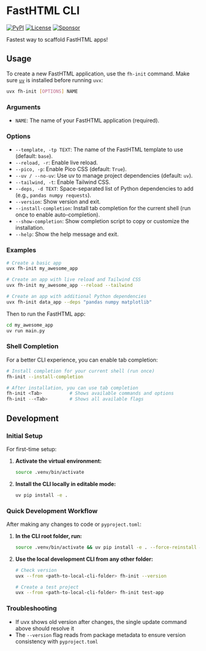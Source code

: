 # FastHTML CLI

[![PyPI](https://img.shields.io/pypi/v/fh-init)](https://pypi.org/project/fh-init/)
[![License](https://img.shields.io/github/license/ExploringML/fasthtml-cli)](https://github.com/your-username/your-repo/blob/main/LICENSE)
[![Sponsor](https://img.shields.io/badge/Sponsor-FastHTML%20CLI-pink?logo=github)](https://github.com/sponsors/ExploringML)

Fastest way to scaffold FastHTML apps!

## Usage

To create a new FastHTML application, use the `fh-init` command. Make sure [`uv`](https://docs.astral.sh/uv/getting-started/installation/) is installed before running `uvx`:

```bash
uvx fh-init [OPTIONS] NAME
```

### Arguments

*   `NAME`: The name of your FastHTML application (required).

### Options

*   `--template, -tp TEXT`: The name of the FastHTML template to use (default: `base`).
*   `--reload, -r`: Enable live reload.
*   `--pico, -p`: Enable Pico CSS (default: `True`).
*   `--uv / --no-uv`: Use uv to manage project dependencies (default: `uv`).
*   `--tailwind, -t`: Enable Tailwind CSS.
*   `--deps, -d TEXT`: Space-separated list of Python dependencies to add (e.g., `pandas numpy requests`).
*   `--version`: Show version and exit.
*   `--install-completion`: Install tab completion for the current shell (run once to enable auto-completion).
*   `--show-completion`: Show completion script to copy or customize the installation.
*   `--help`: Show the help message and exit.

### Examples

```bash
# Create a basic app
uvx fh-init my_awesome_app

# Create an app with live reload and Tailwind CSS
uvx fh-init my_awesome_app --reload --tailwind

# Create an app with additional Python dependencies
uvx fh-init data_app --deps "pandas numpy matplotlib"
```

Then to run the FastHTML app:

```bash
cd my_awesome_app
uv run main.py
```

### Shell Completion

For a better CLI experience, you can enable tab completion:

```bash
# Install completion for your current shell (run once)
fh-init --install-completion

# After installation, you can use tab completion
fh-init <Tab>          # Shows available commands and options
fh-init --<Tab>        # Shows all available flags
```

## Development

### Initial Setup

For first-time setup:

1. **Activate the virtual environment:**
   ```bash
   source .venv/bin/activate
   ```

2. **Install the CLI locally in editable mode:**
   ```bash
   uv pip install -e .
   ```

### Quick Development Workflow

After making any changes to code or `pyproject.toml`:

1. **In the CLI root folder, run:**
   ```bash
   source .venv/bin/activate && uv pip install -e . --force-reinstall && uv cache clean
   ```

2. **Use the local development CLI from any other folder:**
   ```bash
   # Check version
   uvx --from <path-to-local-cli-folder> fh-init --version
   
   # Create a test project
   uvx --from <path-to-local-cli-folder> fh-init test-app
   ```
### Troubleshooting

- If uvx shows old version after changes, the single update command above should resolve it
- The `--version` flag reads from package metadata to ensure version consistency with `pyproject.toml`
